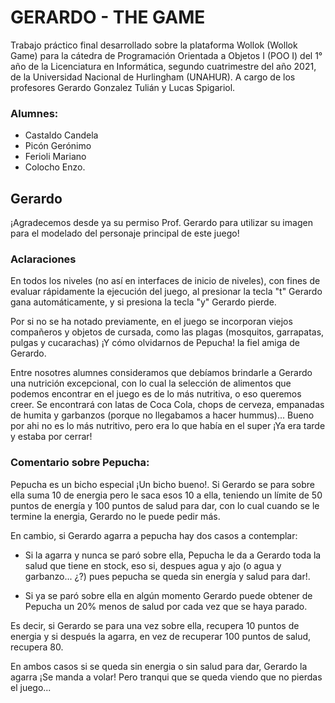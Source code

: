 
# GERARDO - THE GAME

Trabajo práctico final desarrollado sobre la plataforma Wollok (Wollok Game) para la cátedra de Programación Orientada a Objetos I (POO I) del 1° año de la Licenciatura en Informática, segundo cuatrimestre del año 2021, de la Universidad Nacional de Hurlingham (UNAHUR). A cargo de los profesores Gerardo Gonzalez Tulián y Lucas Spigariol.


### Alumnes:
* Castaldo Candela
* Picón Gerónimo
* Ferioli Mariano
* Colocho Enzo.


## Gerardo
¡Agradecemos desde ya su permiso Prof. Gerardo para utilizar su imagen para el modelado del personaje principal de este juego!

### Aclaraciones
En todos los niveles (no así en interfaces de inicio de niveles), con fines de evaluar rápidamente la ejecución del juego, al presionar la tecla "t" Gerardo gana automáticamente, y si presiona la tecla "y" Gerardo pierde.

Por si no se ha notado previamente, en el juego se incorporan viejos compañeros y objetos de cursada, como las plagas (mosquitos, garrapatas, pulgas y cucarachas) ¡Y cómo olvidarnos de Pepucha! la fiel amiga de Gerardo.

Entre nosotres alumnes consideramos que debíamos brindarle a Gerardo una nutrición excepcional, con lo cual la selección de alimentos que podemos encontrar en el juego es de lo más nutritiva, o eso queremos creer. Se encontrará con latas de Coca Cola, chops de cerveza, empanadas de humita y garbanzos (porque no llegabamos a hacer hummus)... Bueno por ahi no es lo más nutritivo, pero era lo que había en el super ¡Ya era tarde y estaba por cerrar!


### Comentario sobre Pepucha:

Pepucha es un bicho especial ¡Un bicho bueno!. Si Gerardo se para sobre ella suma 10 de energia pero le saca esos 10 a ella, teniendo un límite de 50 puntos de energía y 100 puntos de salud para dar, con lo cual cuando se le termine la energia, Gerardo no le puede pedir más.

En cambio, si Gerardo agarra a pepucha hay dos casos a contemplar:

* Si la agarra y nunca se paró sobre ella, Pepucha le da a Gerardo toda la salud que tiene en stock, eso si, despues agua y ajo (o agua y garbanzo... ¿?) pues pepucha se queda sin energía y salud para dar!.
    
* Si ya se paró sobre ella en algún momento Gerardo puede obtener de Pepucha un 20% menos de salud por cada vez que se haya parado.
    

Es decir, si Gerardo se para una vez sobre ella, recupera 10 puntos de energia y si después la agarra, en vez de recuperar 100 puntos de salud, recupera 80.

En ambos casos si se queda sin energia o sin salud para dar, Gerardo la agarra ¡Se manda a volar! Pero tranqui que se queda viendo que no pierdas el juego...
